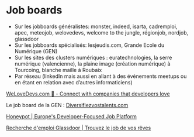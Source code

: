 # Job boards

- Sur les jobboards généralistes: monster, indeed, isarta, cadremploi, apec, meteojob, welovedevs, welcome to the jungle, régionjob, nordjob, glassdoor
- Sur les jobboards spécialisés: lesjeudis.com, Grande Ecole du Numérique (GEN)
- Sur les sites des clusters numériques : euratechnologies, la serre numérique (valencienne), la plaine image (création numérique) à Tourcoing, blanche maille à Roubaix 
- Par réseau (linkedIn mais aussi en allant à des événements meetups ou en étant en relation avec d’autres informaticiens)

[WeLoveDevs.com 💙 - Connect with companies that developers love](https://welovedevs.com/)

Le job board de la GEN : [Diversifiezvostalents.com](https://diversifiezvostalents.com/#/)

[Honeypot | Europe's Developer-Focused Job Platform](https://www.honeypot.io/en/)

[Recherche d'emploi Glassdoor | Trouvez le job de vos rêves](https://www.glassdoor.fr/index.htm)
